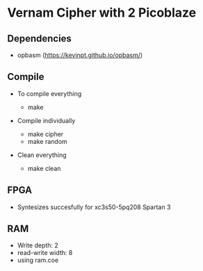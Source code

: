 # Vernam Cipher with 2 Picoblaze 

## Dependencies

* opbasm (https://kevinpt.github.io/opbasm/)

## Compile

* To compile everything 
    * make

* Compile individually
    * make cipher
    * make random

* Clean everything
    * make clean

## FPGA

* Syntesizes succesfully for xc3s50-5pq208 Spartan 3

## RAM

* Write depth: 2    
* read-write width: 8
* using ram.coe
